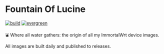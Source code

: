 # Fountain Of Lucine

[![build](https://github.com/codgician/fountain-of-lucine/actions/workflows/build.yml/badge.svg)](https://github.com/codgician/fountain-of-lucine/actions/workflows/build.yml)
[![evergreen](https://github.com/codgician/fountain-of-lucine/actions/workflows/evergreen.yml/badge.svg)](https://github.com/codgician/fountain-of-lucine/actions/workflows/evergreen.yml)

⛲️ Where all water gathers: the origin of all my ImmortalWrt device images.

All images are built daily and published to releases.
